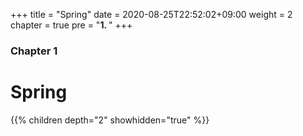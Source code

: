 +++
title = "Spring"
date = 2020-08-25T22:52:02+09:00
weight = 2
chapter = true
pre = "<b>1. </b>"
+++

### Chapter 1

# Spring
{{% children depth="2" showhidden="true" %}}